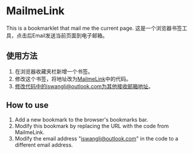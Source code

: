 # MailmeLink
This is a bookmarklet that mail me the current page.
这是一个浏览器书签工具，点击后Email发送当前页面到电子邮箱。
## 使用方法 
1. 在浏览器收藏夹栏新增一个书签。
2. 修改这个书签，将地址改为[MailmeLink](https://github.com/troilus/MailmeLink/blob/main/MailmeLink)中的代码。
3. 修改代码中的iswangli@outlook.com为其他接收邮箱地址。
## How to use
1. Add a new bookmark to the browser's bookmarks bar.
2. Modify this bookmark by replacing the URL with the code from MailmeLink.
3. Modify the email address "iswangli@outlook.com" in the code to a different email address.

